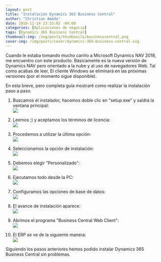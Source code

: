 ```yaml
---
layout: post
title: "Instalación Dynamics 365 Business Central"
author: "Christian Amado"
date: 2018-11-14 23:33:02 -04:00
categories: [Aplicaciones de negocio]
tags: [Dynamics 365 Business Central]
thumbnail-img: /img/posts/thumbnails/businesscentral.png
cover-img: /img/posts/cover/dynamics-365-business-central.svg
---
```


Cuando le estaba tomando mucho cariño a Microsoft Dynamics NAV 2018, me encuentro con este producto. Básicamente es la nueva versión de Dynamics NAV pero orientado a la nube y al uso de navegadores Web. Tal como acabas de leer, El cliente Windows se eliminará en las próximas versiones (por el momento sigue disponible).

En esta breve, pero completa guía mostraré como realizar la instalación paso a paso.

<!--more-->

1. Buscamos el instalador, hacemos doble clic en "setup.exe" y saldrá la ventana principal:  
![](/img/posts/migrated/2019/03/1-7.png)  

2. Leemos ;) y aceptamos los términos de licencia:  
![](/img/posts/migrated/2019/03/2-7.png)  

3. Procedemos a utilizar la última opción:  
![](/img/posts/migrated/2019/03/3-5.png)  

4. Seleccionamos la opción de instalación:  
![](/img/posts/migrated/2019/03/4-6.png)  

5. Debemos elegir "Personalizado":  
![](/img/posts/migrated/2019/03/5-6.png)  

6. Ejecutamos todo desde la PC:  
![](/img/posts/migrated/2019/03/6-6.png)  

7. Configuramos las opciones de base de datos:  
![](/img/posts/migrated/2019/03/7-4.png)  

8. El avance de instalación aparece:  
![](/img/posts/migrated/2019/03/8-2.png)  

9. Abrimos el programa "Business Central Web Client":  
![](/img/posts/migrated/2019/03/9-1.png)  

10. El ERP se ve de la siguiente manera:  
![](/img/posts/migrated/2019/03/10-1.png)  

Siguiendo los pasos anteriores hemos podido instalar Dynamics 365 Business Central sin problemas.
